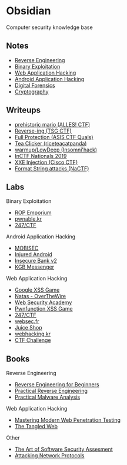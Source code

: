 # Obsidian

Computer security knowledge base

## Notes

- [Reverse Engineering](notes/rev.md)
- [Binary Exploitation](notes/pwn.md)
- [Web Application Hacking](notes/web.md)
- [Android Application Hacking](notes/android.md)
- [Digital Forensics](notes/forensics.md)
- [Cryptography](notes/crypto.md)

## Writeups

- [prehistoric mario (ALLES! CTF)](https://abhaynayar.com/ctf/alles.html)
- [Reverse-ing (TSG CTF)](https://abhaynayar.com/ctf/tsg.html)
- [Full Protection (ASIS CTF Quals)](https://abhaynayar.com/ctf/asis.html)
- [Tea Clicker (riceteacatpanda)](writeups/rtcp20/rtcp20.md)
- [warmup/LowDeep (Insomni'hack)](writeups/insomnihack20/insomnihack20.md)
- [InCTF Nationals 2019](https://abhaynayar.com/ctf/inctf.html)
- [XXE Injection (Cisco CTF)](https://abhaynayar.com/ctf/cisco.html)
- [Format String attacks (NaCTF)](https://abhaynayar.com/ctf/nactf.html)

## Labs

Binary Exploitation

- [ROP Emporium](labs/pwn/rop-emp.md)
- [pwnable.kr](labs/pwn/pwnable-kr.md)
- [247/CTF](labs/pwn/247ctf.md)

Android Application Hacking

- [MOBISEC](labs/mobile/mobisec)
- [Injured Android](labs/mobile/injured.md)
- [Insecure Bank v2](labs/mobile/ibv2.md)
- [KGB Messenger](labs/mobile/kgb.md)

Web Application Hacking

- [Google XSS Game](labs/web/xss-game.md)
- [Natas - OverTheWire](labs/web/natas)
- [Web Security Academy](labs/web/portswigger)
- [Pwnfunction XSS Game](labs/web/pwnfn.md)
- [247/CTF](labs/web/247ctf.md)
- [websec.fr](labs/web/websec-fr.md)
- [Juice Shop](labs/web/juice-shop.md)
- [webhacking.kr](labs/web/webhacking-kr)
- [CTF Challenge](labs/web/ctfchall.md)

## Books

Reverse Engineering

- [Reverse Engineering for Beginners](books/re4b.md)
- [Practical Reverse Engineering](books/pre.md)
- [Practical Malware Analysis](books/pma.md)

Web Application Hacking

- [Mastering Modern Web Penetration Testing](books/mmwpt.md)
- [The Tangled Web](books/tangled.md)

Other

- [The Art of Software Security Assesment](books/taossa.md)
- [Attacking Network Protocols](books/anp.md)
